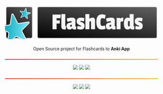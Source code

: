 <div align="center">
    <img src="assets/img/FlashCardsBanner.png" width="512">
    <p>Open Source project for Flashcards to <b>Anki App</b></p>
</div>

![](https://github.com/Harlocks/keypirinha/blob/main/assets/images/warnLine.png?raw=true)

<div align="center">
    <img src="https://img.shields.io/badge/HTML5-E34F26?style=for-the-badge&logo=html5&logoColor=white">
    <img src="https://img.shields.io/badge/CSS3-1572B6?style=for-the-badge&logo=css3&logoColor=white">
    <a href="https://harlocks.github.io" target="_blank"><img src="https://img.shields.io/badge/website-000000?style=for-the-badge&logo=About.me&logoColor=white"></a>
</div>

![](https://github.com/Harlocks/keypirinha/blob/main/assets/images/warnLine.png?raw=true)

<div align="center">
    <img src="https://img.shields.io/website?url=https%3A%2F%2Fharlocks.github.io&up_message=ONLINE&up_color=77dd77&down_message=OFFLINE&down_color=ff6961&style=flat-square&logo=github&label=WEBSITE&labelColor=222">
    <img src="https://img.shields.io/github/repo-size/harlocks/harlocks.github.io?style=flat-square&label=REPO%20SIZE&labelColor=222">
    <img src="https://img.shields.io/github/stars/harlocks/harlocks.github.io?style=flat-square&label=STARS&labelColor=222">
</div>

